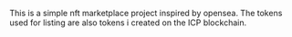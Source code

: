 
This is a simple nft marketplace project inspired by opensea. The tokens used for listing are also tokens i created on the ICP blockchain.
